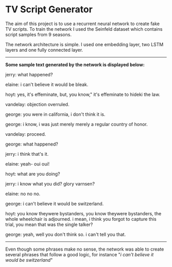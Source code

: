 # TV Script Generator

The aim of this project is to use a recurrent neural network to create fake TV scripts.
To train the network I used the  Seinfeld dataset which contains script samples from 9 seasons.

The network architecture is simple. I used one embedding layer, two LSTM layers and one fully connected layer.

-------------------------------------------------------------------------------

**Some sample text generated by the network is displayed below:**

jerry: what happened?

elaine: i can't believe it would be bleak.

hoyt: yes, it's effeminate, but, you know," it's effeminate to hideki the law.

vandelay: objection overruled.

george: you were in california, i don't think it is.

george: i know, i was just merely merely a regular country of honor.

vandelay: proceed.

george: what happened?

jerry: i think that's it.

elaine: yeah- oui oui!

hoyt: what are you doing?

jerry: i know what you did? glory varnsen?

elaine: no no no.

george: i can't believe it would be switzerland.

hoyt: you know theywere bystanders, you know theywere bystanders, the whole wheelchair is adjourned. i mean, i think you forgot to capture this trial, you mean that was the single talker?

george: yeah, well you don't think so. i can't tell you that.

----------------------------------------------------------------------------------

Even though some phrases make no sense, the network was able to create several phrases that follow a good logic, for instance "*i can't believe it would be switzerland*"
